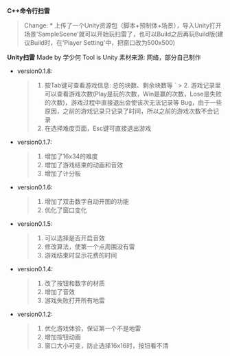  **C++命令行扫雷** 
> Change:
    * 上传了一个Unity资源包（脚本+预制体+场景），导入Unity打开场景'SampleScene'就可以开始玩扫雷了，也可以Build之后再玩Build版(建议Build时，在'Player Setting'中，把窗口改为500x500)

 **Unity扫雷** 
Made by 学少何
Tool is Unity
素材来源: 网络，部分自己制作
- version0.1.8:
	> 1. 按Tab键可查看游戏信息: 总的块数、剩余块数等
`	> 2. 游戏记录里可以查看游戏次数(Play是玩的次数，Win是赢的次数，Lose是失败的次数)，游戏过程中直接退出会使该次无法记录等	  Bug，由于一些原因，之前的游戏记录只记录了时间，所以之前的游戏次数不会记录
	> 3. 在选择难度页面，Esc键可直接退出游戏
- version0.1.7:
	> 1. 增加了16x34的难度
	> 2. 增加了游戏结束的动画和音效
	> 3. 增加了计分板
- version0.1.6:
	> 1. 增加了双击数字自动开图的功能
	> 2. 优化了窗口变化
- version0.1.5:
	> 1. 可以选择是否开启音效
	> 2. 修改算法，使第一个点周围没有雷
	> 3. 游戏结束时显示花费的时间
- version0.1.4:
	> 1. 改了按钮和数字的材质
	> 2. 增加了音效
	> 3. 游戏失败打开所有地雷
- version0.1.2:
	> 1. 优化游戏体验，保证第一个不是地雷
	> 2. 增加按钮动画
	> 3. 窗口大小可变，防止选择16x16时，按钮看不清